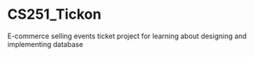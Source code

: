 # CS251_Tickon
E-commerce selling events ticket project for learning about designing and implementing database
